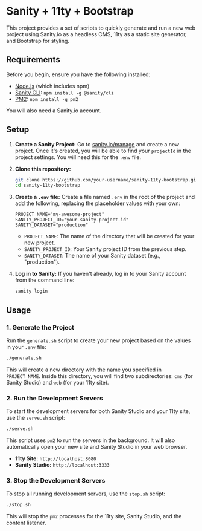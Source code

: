 # Sanity + 11ty + Bootstrap

This project provides a set of scripts to quickly generate and run a new web project using Sanity.io as a headless CMS, 11ty as a static site generator, and Bootstrap for styling.

## Requirements

Before you begin, ensure you have the following installed:

*   [Node.js](https://nodejs.org/) (which includes npm)
*   [Sanity CLI](https://www.sanity.io/docs/cli): `npm install -g @sanity/cli`
*   [PM2](https://pm2.keymetrics.io/): `npm install -g pm2`

You will also need a Sanity.io account.

## Setup

1.  **Create a Sanity Project:**
    Go to [sanity.io/manage](https://sanity.io/manage) and create a new project. Once it's created, you will be able to find your `projectId` in the project settings. You will need this for the `.env` file.

2.  **Clone this repository:**
    ```bash
    git clone https://github.com/your-username/sanity-11ty-bootstrap.git
    cd sanity-11ty-bootstrap
    ```

3.  **Create a `.env` file:**
    Create a file named `.env` in the root of the project and add the following, replacing the placeholder values with your own:
    ```
    PROJECT_NAME="my-awesome-project"
    SANITY_PROJECT_ID="your-sanity-project-id"
    SANITY_DATASET="production"
    ```
    *   `PROJECT_NAME`: The name of the directory that will be created for your new project.
    *   `SANITY_PROJECT_ID`: Your Sanity project ID from the previous step.
    *   `SANITY_DATASET`: The name of your Sanity dataset (e.g., "production").

4.  **Log in to Sanity:**
    If you haven't already, log in to your Sanity account from the command line:
    ```bash
    sanity login
    ```

## Usage

### 1. Generate the Project

Run the `generate.sh` script to create your new project based on the values in your `.env` file:

```bash
./generate.sh
```

This will create a new directory with the name you specified in `PROJECT_NAME`. Inside this directory, you will find two subdirectories: `cms` (for Sanity Studio) and `web` (for your 11ty site).

### 2. Run the Development Servers

To start the development servers for both Sanity Studio and your 11ty site, use the `serve.sh` script:

```bash
./serve.sh
```

This script uses `pm2` to run the servers in the background. It will also automatically open your new site and Sanity Studio in your web browser.

*   **11ty Site:** `http://localhost:8080`
*   **Sanity Studio:** `http://localhost:3333`

### 3. Stop the Development Servers

To stop all running development servers, use the `stop.sh` script:

```bash
./stop.sh
```

This will stop the `pm2` processes for the 11ty site, Sanity Studio, and the content listener.
